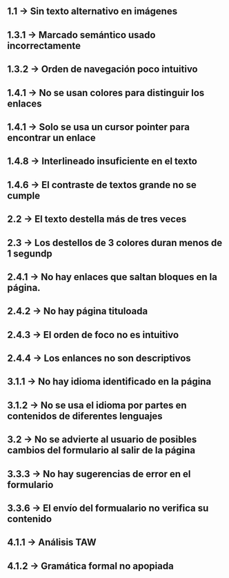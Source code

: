 ## 1.1 -> Sin texto alternativo en imágenes
## 1.3.1 -> Marcado semántico usado incorrectamente
## 1.3.2 -> Orden de navegación poco intuitivo
## 1.4.1 -> No se usan colores para distinguir los enlaces
## 1.4.1 -> Solo se usa un cursor pointer para encontrar un enlace
## 1.4.8 -> Interlineado insuficiente en el texto
## 1.4.6 -> El contraste de textos grande no se cumple
## 2.2 -> El texto destella más de tres veces
## 2.3 -> Los destellos de 3 colores duran menos de 1 segundp
## 2.4.1 -> No hay enlaces que saltan bloques en la página.
## 2.4.2 -> No hay página tituloada
## 2.4.3 -> El orden de foco no es intuitivo
## 2.4.4 -> Los enlances no son descriptivos
## 3.1.1 -> No hay idioma identificado en la página
## 3.1.2 -> No se usa el idioma por partes en contenidos de diferentes lenguajes
## 3.2 -> No se advierte al usuario de posibles cambios del formulario al salir de la página
## 3.3.3 -> No hay sugerencias de error en el formulario
## 3.3.6 -> El envío del formualario no verifica su contenido
## 4.1.1 -> Análisis TAW
## 4.1.2 -> Gramática formal no apopiada